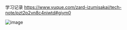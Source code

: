 学习记录
https://www.yuque.com/zard-izumisakai/tech-note/pzt2p2vn8c4niwtd#giym0

![image](https://github.com/user-attachments/assets/6909d0bf-73a9-45a9-bfde-cb6b1fda22bd)
